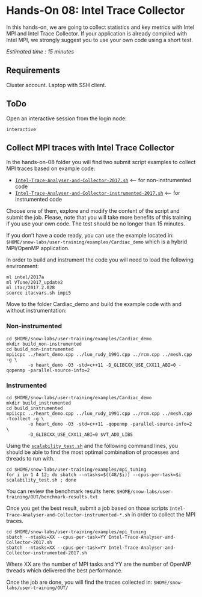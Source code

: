 # Hands-On 08: Intel Trace Collector
<!--
Copyright (C) 2017 Jordi Blasco
Permission is granted to copy, distribute and/or modify this document
under the terms of the GNU Free Documentation License, Version 1.3
or any later version published by the Free Software Foundation;
with no Invariant Sections, no Front-Cover Texts, and no Back-Cover Texts.
A copy of the license is included in the section entitled "GNU
Free Documentation License".
-->
In this hands-on, we are going to collect statistics and key metrics with Intel MPI and Intel Trace Collector. If your application is already compiled with Intel MPI, we strongly suggest you to use your own code using a short test.

*Estimated time : 15 minutes*

## Requirements
Cluster account.
Laptop with SSH client.

## ToDo
Open an interactive session from the login node:

```
interactive
```

## Collect MPI traces with Intel Trace Collector

In the hands-on-08 folder you will find two submit script examples to collect MPI traces based on example code:
* [```Intel-Trace-Analyser-and-Collector-2017.sh```](examples/mpi_tuning/Intel-Trace-Analyser-and-Collector-2017.sh)                           <-- for non-instrumented code
* [```Intel-Trace-Analyser-and-Collector-instrumented-2017.sh```](examples/mpi_tuning/Intel-Trace-Analyser-and-Collector-instrumented-2017.sh) <-- for instrumented code

Choose one of them, explore and modify the content of the script and submit the job. Please, note that you will take more benefits of this training if you use your own code. The test should be no longer than 15 minutes.

If you don’t have a code ready, you can use the example located in: ```$HOME/snow-labs/user-training/examples/Cardiac_demo``` which is a hybrid MPI/OpenMP application.

In order to build and instrument the code you will need to load the following environment:

```
ml intel/2017a
ml VTune/2017_update2
ml itac/2017.2.028
source itacvars.sh impi5
```

Move to the folder Cardiac_demo and build the example code with and without instrumentation:

### Non-instrumented
```
cd $HOME/snow-labs/user-training/examples/Cardiac_demo
mkdir build_non-instrumented
cd build_non-instrumented
mpiicpc ../heart_demo.cpp ../luo_rudy_1991.cpp ../rcm.cpp ../mesh.cpp -g \
        -o heart_demo -O3 -std=c++11 -D_GLIBCXX_USE_CXX11_ABI=0 -qopenmp -parallel-source-info=2
```

### Instrumented
```
cd $HOME/snow-labs/user-training/examples/Cardiac_demo
mkdir build_instrumented
cd build_instrumented
mpiicpc ../heart_demo.cpp ../luo_rudy_1991.cpp ../rcm.cpp ../mesh.cpp -tcollect -g \
        -o heart_demo -O3 -std=c++11 -qopenmp -parallel-source-info=2 \
        -D_GLIBCXX_USE_CXX11_ABI=0 $VT_ADD_LIBS
```

Using the [```scalability_test.sh```](examples/mpi_tuning/scalability_test.sh) and the following command lines, you should be able to find the most optimal combination of processes and threads to run with. 

```
cd $HOME/snow-labs/user-training/examples/mpi_tuning
for i in 1 4 12; do sbatch --ntasks=$((48/$i)) --cpus-per-task=$i scalability_test.sh ; done
```

You can review the benchmark results here: ```$HOME/snow-labs/user-training/OUT/benchmark-results.txt```

Once you get the best result, submit a job based on those scripts ```Intel-Trace-Analyser-and-Collector-instrumented-*.sh``` in order to collect the MPI traces.

```
cd $HOME/snow-labs/user-training/examples/mpi_tuning
sbatch --ntasks=XX --cpus-per-task=YY Intel-Trace-Analyser-and-Collector-2017.sh
sbatch --ntasks=XX --cpus-per-task=YY Intel-Trace-Analyser-and-Collector-instrumented-2017.sh
```
Where XX are the number of MPI tasks and YY are the number of OpenMP threads which delivered the best performance.

Once the job are done, you will find the traces collected in: ```$HOME/snow-labs/user-training/OUT/```


